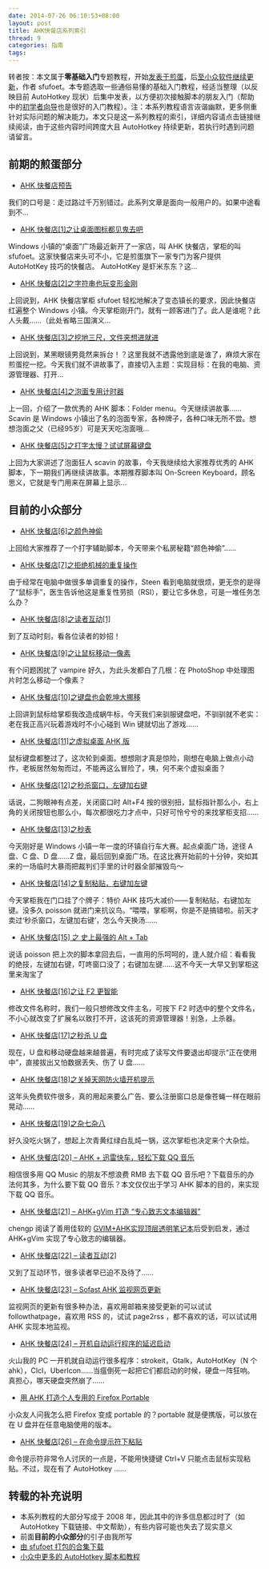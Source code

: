 ```yaml
---
date: 2014-07-26 06:10:53+08:00
layout: post
title: AHK快餐店系列索引
thread: 9
categories: 指南
tags:
---
```

转者按：本文属于**零基础入门**专题教程，开始[发表于煎蛋](http://jandan.net/2007/10/21/ahk-fast-food-restaurant-advance-notice.html)，后[至小众软件继续更新](http://www.appinn.com/ahk-fast-food-restaurant/)，作者 sfufoet。本专题选取一些通俗易懂的基础入门教程，经适当整理（以反映目前 AutoHotkey 现状）后集中发表，以方便初次接触脚本的朋友入门（帮助中的[初学者向导](http://ahkcn.github.io/docs/Tutorial.htm)也是很好的入门教程）。注：本系列教程语言诙谐幽默，更多侧重针对实际问题的解决能力。本文只是这一系列教程的索引，详细内容请点击链接继续阅读，由于这些内容时间跨度大且 AutoHotkey 持续更新，若执行时遇到问题请留言。

## 前期的煎蛋部分

* [AHK 快餐店预告](http://jandan.net/2007/10/21/ahk-fast-food-restaurant-advance-notice.html)

我们的口号是：走过路过千万别错过。此系列文章是面向一般用户的。如果中途看到不…

* [AHK 快餐店[1]之让桌面图标都见鬼去吧](http://jandan.net/2007/10/21/ahk-fast-food-restaurant-1-there-are-no-icon-on-the-desktop.html)

Windows 小镇的“桌面”广场最近新开了一家店，叫 AHK 快餐店，掌柜的叫 sfufoet。这家快餐店来头可不小，它是煎蛋旗下一家专门为客户提供 AutoHotKey 技巧的快餐店。 AutoHotKey 是虾米东东？这…

* [AHK 快餐店[2]之字符串也玩变形金刚](http://jandan.net/2007/10/22/ahk-fast-food-restaurant-2-hotstring.html)

上回说到，AHK 快餐店掌柜 sfufoet 轻松地解决了变态镇长的要求，因此快餐店红遍整个 Windows 小镇。今天掌柜刚开门，就有一顾客进门了。此人是谁呢？此人头戴……（此处省略三国演义…

* [AHK 快餐店[3]之挖地三尺，文件夹想进就进](http://jandan.net/2007/10/24/ahk-fast-food-restaurant-3-folder-menu.html)

上回说到，某黑眼镜男竟然来拆台！？这里我就不透露他到底是谁了，麻烦大家在煎蛋挖一挖。今天我们就不讲故事了，直接切入主题：实现目标：在我的电脑、资源管理器、打开…

* [AHK 快餐店[4]之泡面专用计时器](http://jandan.net/2007/10/25/autohotkey-fast-food-restaurant-4-instant-noodle-timer.html)

上一回，介绍了一款优秀的 AHK 脚本：Folder menu。今天继续讲故事……Scavin 是 Windows 小镇出了名的泡面专家，各种牌子，各种口味无所不尝。想想泡面之父（已经95岁）可是天天吃泡面哦…

* [AHK 快餐店[5]之打字太慢？试试屏幕键盘](http://jandan.net/2007/10/25/autohotkey-fast-food-restaurant-5-on-screen-keyboard.html)

上回为大家讲述了泡面狂人 scavin 的故事，今天我继续给大家推荐优秀的 AHK 脚本，下一期我们再继续讲故事。本期推荐脚本叫 On-Screen Keyboard，顾名思义，它就是专门用来在屏幕上显示… 

## 目前的小众部分
* [AHK 快餐店[6]之颜色神偷](http://www.appinn.com/ahk-fast-food-restaurant-6-color-thief/)

上回给大家推荐了一个打字辅助脚本，今天带来个私房秘籍“颜色神偷”……

* [AHK 快餐店[7]之拒绝机械的重复操作](http://www.appinn.com/ahk-fast-food-restaurant-7-macro-recorder/)

由于经常在电脑中做很多单调重复的操作，Steen 看到电脑就很烦，更无奈的是得了“鼠标手”，医生告诉他这是重复性劳损（RSI），要让它多休息，可是一堆任务怎么办？

* [AHK 快餐店[8]之读者互动[1]](http://www.appinn.com/ahk-fast-food-restaurant-8-interactive-with-reader-1/)

到了互动时刻，看各位读者的妙招！

* [AHK 快餐店[9]之让鼠标移动一像素](http://www.appinn.com/ahk-fast-food-restaurant-9-move-the-mouse-one-pixel/)

有个问题困扰了 vampire 好久，为此头发都白了几根：在 PhotoShop 中处理图片时怎么移动一个像素？

* [AHK 快餐店[10]之键盘也会乾坤大挪移](http://www.appinn.com/ahk-fast-food-restaurant-10-change-keys/)

上回讲到鼠标给掌柜我改造成蜗牛标，今天我们来驯服键盘吧，不驯驯就不老实：老在我正高兴玩着游戏时不小心碰到 Win 键就切出了游戏……

* [AHK 快餐店[11]之虚拟桌面 AHK 版](http://www.appinn.com/ahk-fast-food-restaurant-11-desktop-switch/)

鼠标键盘都整过了，这次轮到桌面。想想刚才真是惊险，刚想在电脑上做点小动作，老板居然匆匆而过，不能再这么冒险了，咦，何不来个虚拟桌面？

* [AHK 快餐店[12]之秒杀窗口，左键加右键](http://www.appinn.com/ahk-fast-food-restaurant-12-lbutton-rbutton-close-window/)

话说，二狗眼神有点差，关闭窗口时 Alt+F4 按的很别扭，鼠标指针那么小，右上角的关闭按钮也那么小，每次都很吃力才点中，只好可怜兮兮的来找掌柜支招……

* [AHK 快餐店[13]之秒表](http://www.appinn.com/ahk-fast-food-restaurant-13-stop-watch/)

今天刚好是 Windows 小镇一年一度的环镇自行车大赛。起点桌面广场，途径 A 盘、C 盘、D 盘……Z 盘，最后回到桌面广场。在这比赛开始前的十分钟，突如其来的一场临时大暴雨把裁判们手里的计时器全部摧毁鸟～

* [AHK 快餐店[14]之复制粘贴，右键加左键](http://www.appinn.com/coy-paste-hotkey/)

今天掌柜我在门口挂了个牌子：特价 AHK 技巧大减价——复制粘贴，右键加左键。没多久 poisson 就进门来抗议鸟。“喂喂，掌柜啊，你是不是搞错啦。前天才卖过‘秒杀窗口，左键加右键’，怎么今天换汤……

* [AHK 快餐店[15] 之 史上最强的 Alt + Tab](http://www.appinn.com/ahk-fast-food-restaurant-15-alt-tab-enhance/)

说话 poisson 把上次的脚本拿回去后，一直用的乐呵呵的，逢人就介绍：看看我的绝技，左键加右键，叮咚窗口没了；右键加左键……这不今天一大早又到掌柜这里来淘宝了

* [AHK 快餐店[16]之让 F2 更智能](http://www.appinn.com/ahk-fast-food-restaurant-16-smart-f2/)

修改文件名称时，我们一般只想修改文件主名，可按下  F2 时选中的整个文件名，不小心就改变了扩展名以致打不开，这该死的资源管理器！别急，上杀器。

* [AHK 快餐店[17]之秒杀 U 盘](http://www.appinn.com/ahk-fast-food-restaurant-17-unplug-all-usb-device/)

现在，U 盘和移动硬盘越来越普遍，有时完成了读写文件要退出却提示“正在使用中”，直接拔出又怕数据丢失、伤了 U 盘……

* [AHK 快餐店[18]之关掉天网防火墙开机提示](http://www.appinn.com/colse-skynet-firewall-s-reg-window/)

这年头免费软件很多，真的用起来要么广告、要么注册窗口总是像苍蝇一样在眼前晃动……

* [AHK 快餐店[19]之杂七杂八](http://www.appinn.com/a-motley-collection-of-ahk/)

好久没吃火锅了，想起上次青黄红绿白乱炖一锅，这次掌柜也决定来个大杂烩。

* [AHK 快餐店[20] – AHK + 迅雷快车，轻松下载 QQ 音乐](http://www.appinn.com/how-to-download-qq-music/)

相信很多用 QQ Music 的朋友不想浪费 RMB 去下载 QQ 音乐吧？下载音乐的办法何其多，为什么要下载 QQ 音乐？本文仅仅出于学习 AHK 脚本的目的，来实现下载 QQ 音乐。

* [AHK 快餐店[21] – AHK+gVim 打造 “专心致志文本编辑器”](http://www.appinn.com/ahk-gvim-q10/)

chengp 阅读了善用佳软的 [GVIM+AHK实现顶层透明笔记本](http://blog.xbeta.info/vtanoahk%ef%bc%9agvimahk%e5%ae%9e%e7%8e%b0%e9%a1%b6%e5%b1%82%e9%80%8f%e6%98%8e%e7%ac%94%e8%ae%b0%e6%9c%ac.htm)后受到启发，通过 AHK+gVim 实现了专心致志的编辑器。

* [AHK 快餐店[22] – 读者互动[2]](http://www.appinn.com/ahk-22-qa2/)

又到了互动环节，很多读者早已迫不及待了……

* [AHK 快餐店[23] – Sofast AHK 监视网页更新](http://www.appinn.com/sofast-ahk/)

监视网页的更新有很多种办法，喜欢用邮箱来接受更新的可以试试 followthatpage，喜欢用 RSS 的，试试 page2rss ，都不喜欢的话，可以试试用 AHK 实现本地监视。

* [AHK 快餐店[24] – 开机自动运行程序的延迟启动](http://www.appinn.com/ahk-23-run-later/)

火山我的 PC 一开机就自动运行很多程序：strokeit，Gtalk，AutoHotKey（N 个 ahk），Clcl，UberIcon……当瘟倒死一起把它们都启动的时候，硬盘一阵狂响。真担心，哪天硬盘突然崩了……

* [用 AHK 打造个人专用的 Firefox Portable](http://www.appinn.com/ahk-firefox-portable/)

小众友人问我怎么把 Firefox 变成 portable 的？portable 就是便携版，可以放在在 U 盘并在任意电脑使用的版本。

* [AHK 快餐店[26] – 在命令提示符下粘贴](http://www.appinn.com/paste-in-cmd/)

命令提示符非常令人讨厌的一点是，不能用快捷键 Ctrl+V 只能点击鼠标实现粘贴。不过，现在有了 AutoHotkey ……

## 转载的补充说明
* 本系列教程的大部分写成于 2008 年，因此其中的许多信息都过时了（如 AutoHotkey 下载链接、中文帮助），有些内容可能也失去了现实意义
* 前面**目前的小众部分**的引子由我所写
* [由 sfufoet 打包的合集下载](http://www.appinn.com/autohotkey-all-in-one/)
* [小众中更多的 AutoHotkey 脚本和教程](http://www.appinn.com/category/autohotkey/)
